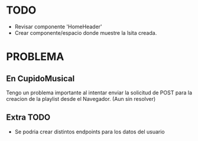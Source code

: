 # TODO 
  - Revisar componente 'HomeHeader'
  - Crear componente/espacio donde muestre la lsita creada.

# PROBLEMA
## En CupidoMusical
Tengo un problema importante al intentar enviar la solicitud de POST para la creacion de la playlist desde el Navegador. (Aun sin resolver)

## Extra TODO
- Se podria crear distintos endpoints para los datos del usuario